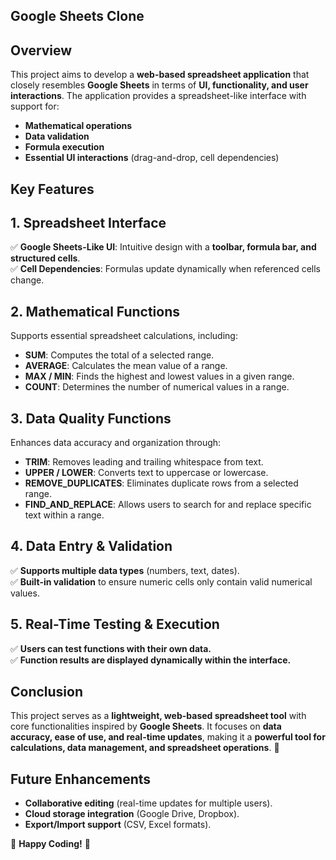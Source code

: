 ## Google Sheets Clone

## Overview  
This project aims to develop a **web-based spreadsheet application** that closely resembles **Google Sheets** in terms of **UI, functionality, and user interactions**. The application provides a spreadsheet-like interface with support for:  
- **Mathematical operations**  
- **Data validation**  
- **Formula execution**  
- **Essential UI interactions** (drag-and-drop, cell dependencies)  

## Key Features  

## 1. Spreadsheet Interface  
✅ **Google Sheets-Like UI**: Intuitive design with a **toolbar, formula bar, and structured cells**.  
✅ **Cell Dependencies**: Formulas update dynamically when referenced cells change.  

## 2. Mathematical Functions  
Supports essential spreadsheet calculations, including:  

- **SUM**: Computes the total of a selected range.  
- **AVERAGE**: Calculates the mean value of a range.  
- **MAX / MIN**: Finds the highest and lowest values in a given range.  
- **COUNT**: Determines the number of numerical values in a range.  

## 3. Data Quality Functions  
Enhances data accuracy and organization through:  

- **TRIM**: Removes leading and trailing whitespace from text.  
- **UPPER / LOWER**: Converts text to uppercase or lowercase.  
- **REMOVE_DUPLICATES**: Eliminates duplicate rows from a selected range.  
- **FIND_AND_REPLACE**: Allows users to search for and replace specific text within a range.  

## 4. Data Entry & Validation  
✅ **Supports multiple data types** (numbers, text, dates).  
✅ **Built-in validation** to ensure numeric cells only contain valid numerical values.  

## 5. Real-Time Testing & Execution  
✅ **Users can test functions with their own data.**  
✅ **Function results are displayed dynamically within the interface.**  

## Conclusion  
This project serves as a **lightweight, web-based spreadsheet tool** with core functionalities inspired by **Google Sheets**. It focuses on **data accuracy, ease of use, and real-time updates**, making it a **powerful tool for calculations, data management, and spreadsheet operations**. 🚀  

## Future Enhancements
- **Collaborative editing** (real-time updates for multiple users).  
- **Cloud storage integration** (Google Drive, Dropbox).  
- **Export/Import support** (CSV, Excel formats).  

🚀 **Happy Coding!** 🎯
